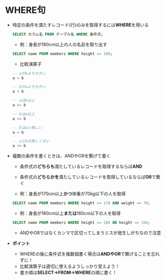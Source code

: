 # WHERE句

- 特定の条件を満たすレコード(行)のみを取得するには**WHERE**を用いる
    ```sql
    SELECT カラム名 FROM テーブル名 WHERE 条件式;
    ```

    - 例：身長が180cm以上の人の名前を取り出す
    ```sql
    SELECT name FROM members WHERE height >= 180;
    ```

    - 比較演算子
    ```sql
    -- aがbより大きい
    a > b
    
    -- bがaより大きい
    a < b

    -- aはb以上
    a >= b

    -- bはa以上
    a <= b

    -- bはaと等しい
    a = b

    -- aとbは等しくない
    a <> b
    ```

- 複数の条件を書くときは、ANDやORを繋げて書く
    - 条件式の**どちらも**満たしているレコードを取得するならば**AND**
    - 条件式の**どちらかを**満たしているレコードを取得しているならば**OR**で繋ぐ

    - 例：身長が170cm以上**かつ**体重が70kg以下の人を取得
    ```sql
    SELECT name FROM members WHERE height >= 170 AND weight <= 70;
    ```
    - 例：身長が180cm以上**または**160cm以下の人を取得
    ```sql
    SELECT name FROM members WHERE height >= 180 OR height <= 160;
    ```
    - ANDやORではなくカンマで区切ってしまうミスが発生しがちなので注意

- **ポイント**
    - WHEREの後に条件式を複数個書く場合は**ANDやOR**で繋げることを忘れずに！
    - 比較演算子は適切に使えるようしっかり覚えよう！
    - 書き順は**SELECT→FROM→WHERE**の順に書く！